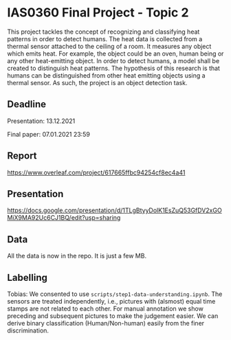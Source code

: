 # IAS0360 Final Project - Topic 2
This project tackles the concept of recognizing and
classifying heat patterns in order to detect humans. The
heat data is collected from a thermal sensor attached to
the ceiling of a room. It measures any object which emits
heat. For example, the object could be an oven, human
being or any other heat-emitting object. In order to detect
humans, a model shall be created to distinguish heat
patterns. The hypothesis of this research is that humans
can be distinguished from other heat emitting objects
using a thermal sensor. As such, the project is an object
detection task.

## Deadline
Presentation: 13.12.2021
    
Final paper: 07.01.2021 23:59

## Report
https://www.overleaf.com/project/617665ffbc94254cf8ec4a41

## Presentation
https://docs.google.com/presentation/d/1TLgBtyyDolK1EsZuQ53GfDV2xGOMiX9MA92Uc6CJ1BQ/edit?usp=sharing

## Data
All the data is now in the repo. It is just a few MB.

## Labelling
Tobias: We consented to use `scripts/step1-data-understanding.ipynb`.
The sensors are treated independently, i.e., pictures with (alsmost) equal time stamps are not related to each other.
For manual annotation we show preceding and subsequent pictures to make the judgement easier.
We can derive binary classification (Human/Non-human) easily from the finer discrimination.

